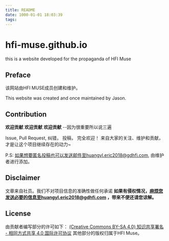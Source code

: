 ```yaml
---
title: README
date: 1000-01-01 18:03:39
tags: 
---
```

# hfi-muse.github.io
this is a website developed for the propaganda of HFI Muse

<!-- more -->

## Preface

该网站由HFI MUSE成员创建和维护。

This website was created and once maintained by Jason.
 
 ## Contribution
 
 **欢迎贡献**
  **欢迎贡献**
   **欢迎贡献**
--因为很重要所以说三遍

Issue, Pull Request, 纠错， 投稿， 完全欢迎！
来自大家的关注、维护和贡献，才是让这个项目继续存在的动力~



P.S: 如果想要匿名投稿也可以发送邮件至huangyl.eric2018@gdhfi.com, 由维护者进行添加。

## Disclaimer
文章来自社员。我们不对项目信息的准确性做任何承诺
**如果有侵权情况，麻烦您发送必要的信息至huangyl.eric2018@gdhfi.com ，带来不便还请您谅解。**


## License
由贡献者编写部分的许可如下：
[(Creative Commons BY-SA 4.0) 知识共享署名 - 相同方式共享 4.0 国际许可协议](https://creativecommons.org/licenses/by-nc-sa/4.0/deed.zh)
其他部分的版权归属于HFI Muse。

